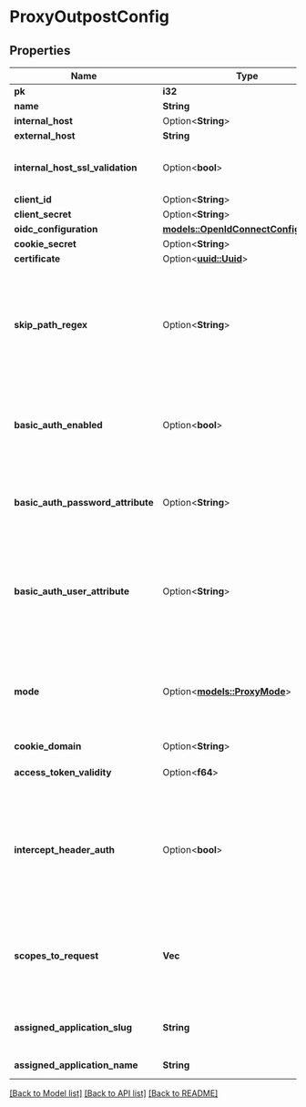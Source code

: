 # ProxyOutpostConfig

## Properties

Name | Type | Description | Notes
------------ | ------------- | ------------- | -------------
**pk** | **i32** |  | [readonly]
**name** | **String** |  | 
**internal_host** | Option<**String**> |  | [optional]
**external_host** | **String** |  | 
**internal_host_ssl_validation** | Option<**bool**> | Validate SSL Certificates of upstream servers | [optional]
**client_id** | Option<**String**> |  | [optional]
**client_secret** | Option<**String**> |  | [optional]
**oidc_configuration** | [**models::OpenIdConnectConfiguration**](OpenIDConnectConfiguration.md) |  | [readonly]
**cookie_secret** | Option<**String**> |  | [optional]
**certificate** | Option<[**uuid::Uuid**](uuid::Uuid.md)> |  | [optional]
**skip_path_regex** | Option<**String**> | Regular expressions for which authentication is not required. Each new line is interpreted as a new Regular Expression. | [optional]
**basic_auth_enabled** | Option<**bool**> | Set a custom HTTP-Basic Authentication header based on values from authentik. | [optional]
**basic_auth_password_attribute** | Option<**String**> | User/Group Attribute used for the password part of the HTTP-Basic Header. | [optional]
**basic_auth_user_attribute** | Option<**String**> | User/Group Attribute used for the user part of the HTTP-Basic Header. If not set, the user's Email address is used. | [optional]
**mode** | Option<[**models::ProxyMode**](ProxyMode.md)> | Enable support for forwardAuth in traefik and nginx auth_request. Exclusive with internal_host. | [optional]
**cookie_domain** | Option<**String**> |  | [optional]
**access_token_validity** | Option<**f64**> | Get token validity as second count | [readonly]
**intercept_header_auth** | Option<**bool**> | When enabled, this provider will intercept the authorization header and authenticate requests based on its value. | [optional]
**scopes_to_request** | **Vec<String>** | Get all the scope names the outpost should request, including custom-defined ones | [readonly]
**assigned_application_slug** | **String** | Internal application name, used in URLs. | [readonly]
**assigned_application_name** | **String** | Application's display Name. | [readonly]

[[Back to Model list]](../README.md#documentation-for-models) [[Back to API list]](../README.md#documentation-for-api-endpoints) [[Back to README]](../README.md)


